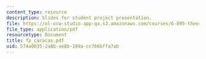 ```yaml
---
content_type: resource
description: Slides for student project presentation.
file: https://ol-ocw-studio-app-qa.s3.amazonaws.com/courses/6-895-theory-of-parallel-systems-sma-5509-fall-2003/574a00352a8bae8b199acc766bffa7ab_fp_caracas.pdf
file_type: application/pdf
resourcetype: Document
title: fp_caracas.pdf
uid: 574a0035-2a8b-ae8b-199a-cc766bffa7ab
---
```

